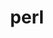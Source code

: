 ---
title: "perl"
layout: cache
categories: [package, v0.18.1]
meta: {"versions": ["5.34.1"], "compilers": ["gcc@=7.3.1", "gcc@=7.5.0", "gcc@=8.4.0"], "oss": ["amzn2", "ubuntu18.04"], "platforms": ["linux"], "targets": ["aarch64", "graviton2", "x86_64", "x86_64_v3", "x86_64_v4"], "stacks": ["aws-ahug", "aws-ahug-aarch64", "aws-isc", "aws-isc-aarch64", "build_systems", "data-vis-sdk", "e4s", "radiuss", "root", "tutorial"], "num_specs": 6, "num_specs_by_stack": {"e4s": 1, "build_systems": 1, "root": 6, "radiuss": 1, "data-vis-sdk": 1, "tutorial": 2, "aws-ahug": 2, "aws-isc": 2, "aws-isc-aarch64": 2, "aws-ahug-aarch64": 2}}
spec_details: [{"hash": "pn5mteswujdkuong6mbqaush54rdas7c", "compiler": "gcc@=7.5.0", "versions": ["5.34.1"], "os": "ubuntu18.04", "platform": "linux", "target": "x86_64", "variants": ["+cpanm", "+shared", "+threads"], "stacks": ["e4s", "build_systems", "root", "radiuss", "data-vis-sdk", "tutorial"], "size": "-", "tarball": "https://binaries.spack.io/v0.18.1/build_cache/linux-ubuntu18.04-x86_64/gcc-7.5.0/perl-5.34.1/linux-ubuntu18.04-x86_64-gcc-7.5.0-perl-5.34.1-pn5mteswujdkuong6mbqaush54rdas7c.spack"}, {"hash": "la5aulrfwxervdnl5ttxdtseckztsvap", "compiler": "gcc@=7.3.1", "versions": ["5.34.1"], "os": "amzn2", "platform": "linux", "target": "x86_64_v4", "variants": ["+cpanm", "+shared", "+threads"], "stacks": ["aws-ahug", "root", "aws-isc"], "size": "-", "tarball": "https://binaries.spack.io/v0.18.1/build_cache/linux-amzn2-x86_64_v4/gcc-7.3.1/perl-5.34.1/linux-amzn2-x86_64_v4-gcc-7.3.1-perl-5.34.1-la5aulrfwxervdnl5ttxdtseckztsvap.spack"}, {"hash": "ke6tcdaugy36e7ekjxcvwriq4e5fqxfy", "compiler": "gcc@=7.3.1", "versions": ["5.34.1"], "os": "amzn2", "platform": "linux", "target": "graviton2", "variants": ["+cpanm", "+shared", "+threads"], "stacks": ["root", "aws-isc-aarch64", "aws-ahug-aarch64"], "size": "-", "tarball": "https://binaries.spack.io/v0.18.1/build_cache/linux-amzn2-graviton2/gcc-7.3.1/perl-5.34.1/linux-amzn2-graviton2-gcc-7.3.1-perl-5.34.1-ke6tcdaugy36e7ekjxcvwriq4e5fqxfy.spack"}, {"hash": "dvqhup5s7ivhszesv6uvabvcucumknbj", "compiler": "gcc@=7.3.1", "versions": ["5.34.1"], "os": "amzn2", "platform": "linux", "target": "aarch64", "variants": ["+cpanm", "+shared", "+threads"], "stacks": ["root", "aws-isc-aarch64", "aws-ahug-aarch64"], "size": "-", "tarball": "https://binaries.spack.io/v0.18.1/build_cache/linux-amzn2-aarch64/gcc-7.3.1/perl-5.34.1/linux-amzn2-aarch64-gcc-7.3.1-perl-5.34.1-dvqhup5s7ivhszesv6uvabvcucumknbj.spack"}, {"hash": "zxvrdtajh42yja3dowhwc63ienf6mtzg", "compiler": "gcc@=7.3.1", "versions": ["5.34.1"], "os": "amzn2", "platform": "linux", "target": "x86_64_v3", "variants": ["+cpanm", "+shared", "+threads"], "stacks": ["aws-ahug", "root", "aws-isc"], "size": "-", "tarball": "https://binaries.spack.io/v0.18.1/build_cache/linux-amzn2-x86_64_v3/gcc-7.3.1/perl-5.34.1/linux-amzn2-x86_64_v3-gcc-7.3.1-perl-5.34.1-zxvrdtajh42yja3dowhwc63ienf6mtzg.spack"}, {"hash": "yycipnrjt7nlqchwy2uydmgiomjup424", "compiler": "gcc@=8.4.0", "versions": ["5.34.1"], "os": "ubuntu18.04", "platform": "linux", "target": "x86_64", "variants": ["+cpanm", "+shared", "+threads"], "stacks": ["root", "tutorial"], "size": "-", "tarball": "https://binaries.spack.io/v0.18.1/build_cache/linux-ubuntu18.04-x86_64/gcc-8.4.0/perl-5.34.1/linux-ubuntu18.04-x86_64-gcc-8.4.0-perl-5.34.1-yycipnrjt7nlqchwy2uydmgiomjup424.spack"}]
---